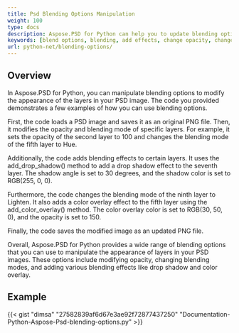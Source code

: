 ```yaml
---
title: Psd Blending Options Manipulation
weight: 100
type: docs
description: Aspose.PSD for Python can help you to update blending options with the a simple code.
keywords: [blend options, blending, add effects, change opacity, change color of shadow, add shadow, psd api, python, code sample]
url: python-net/blending-options/
---
```


## **Overview**
In Aspose.PSD for Python, you can manipulate blending options to modify the appearance of the layers in your PSD image. The code you provided demonstrates a few examples of how you can use blending options.

First, the code loads a PSD image and saves it as an original PNG file. Then, it modifies the opacity and blending mode of specific layers. For example, it sets the opacity of the second layer to 100 and changes the blending mode of the fifth layer to Hue.

Additionally, the code adds blending effects to certain layers. It uses the add_drop_shadow() method to add a drop shadow effect to the seventh layer. The shadow angle is set to 30 degrees, and the shadow color is set to RGB(255, 0, 0).

Furthermore, the code changes the blending mode of the ninth layer to Lighten. It also adds a color overlay effect to the fifth layer using the add_color_overlay() method. The color overlay color is set to RGB(30, 50, 0), and the opacity is set to 150.

Finally, the code saves the modified image as an updated PNG file.

Overall, Aspose.PSD for Python provides a wide range of blending options that you can use to manipulate the appearance of layers in your PSD images. These options include modifying opacity, changing blending modes, and adding various blending effects like drop shadow and color overlay.

## **Example**
{{< gist "dimsa" "27582839af6d67e3ae92f72877437250" "Documentation-Python-Aspose-Psd-blending-options.py" >}}
